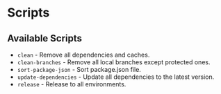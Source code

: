 # Scripts

## Available Scripts

- `clean` - Remove all dependencies and caches.
- `clean-branches` - Remove all local branches except protected ones.
- `sort-package-json` - Sort package.json file.
- `update-dependencies` - Update all dependencies to the latest version.
- `release` - Release to all environments.
